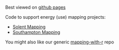 Best viewed on [github pages](https://dataknut.github.io/energyMapping/)

Code to support energy (use) mapping projects:

 * [Solent Mapping](https://dataknut.github.io/energyMapping/Solent_Mapping_v2.html)
 * [Southampton Mapping](https://dataknut.github.io/energyMapping/mappingSotonEnergyDeprivation.html)

You might also like our generic [mapping-with-r](https://dataknut.github.io/mapping-with-r/) repo
